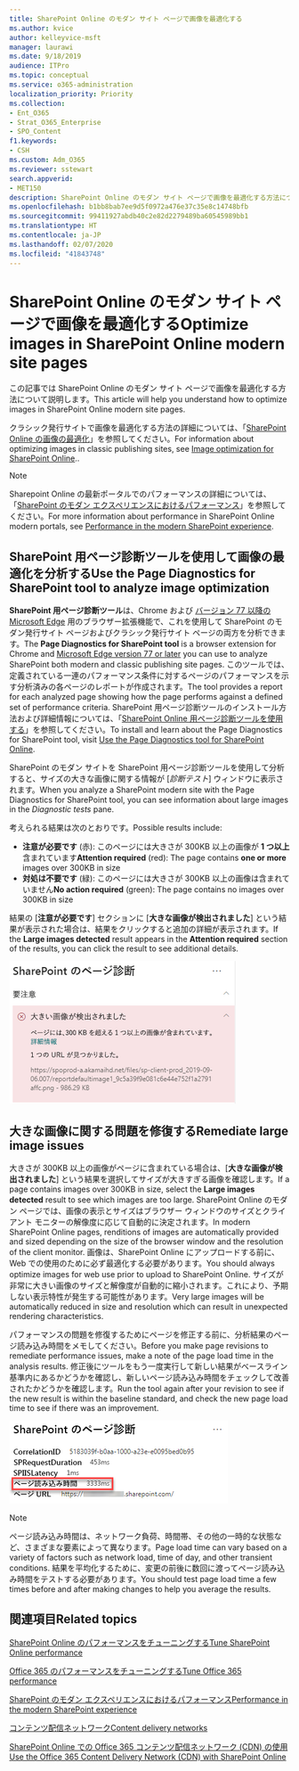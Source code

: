 ```yaml
---
title: SharePoint Online のモダン サイト ページで画像を最適化する
ms.author: kvice
author: kelleyvice-msft
manager: laurawi
ms.date: 9/18/2019
audience: ITPro
ms.topic: conceptual
ms.service: o365-administration
localization_priority: Priority
ms.collection:
- Ent_O365
- Strat_O365_Enterprise
- SPO_Content
f1.keywords:
- CSH
ms.custom: Adm_O365
ms.reviewer: sstewart
search.appverid:
- MET150
description: SharePoint Online のモダン サイト ページで画像を最適化する方法について説明します。
ms.openlocfilehash: b1bb8bab7ee9d5f0972a476e37c35e8c14748bfb
ms.sourcegitcommit: 99411927abdb40c2e82d2279489ba60545989bb1
ms.translationtype: HT
ms.contentlocale: ja-JP
ms.lasthandoff: 02/07/2020
ms.locfileid: "41843748"
---
```

# <a name="optimize-images-in-sharepoint-online-modern-site-pages"></a><span data-ttu-id="c7837-103">SharePoint Online のモダン サイト ページで画像を最適化する</span><span class="sxs-lookup"><span data-stu-id="c7837-103">Optimize images in SharePoint Online modern site pages</span></span>

<span data-ttu-id="c7837-104">この記事では SharePoint Online のモダン サイト ページで画像を最適化する方法について説明します。</span><span class="sxs-lookup"><span data-stu-id="c7837-104">This article will help you understand how to optimize images in SharePoint Online modern site pages.</span></span>

<span data-ttu-id="c7837-105">クラシック発行サイトで画像を最適化する方法の詳細については、「[SharePoint Online の画像の最適化](image-optimization-for-sharepoint-online.md)」を参照してください。</span><span class="sxs-lookup"><span data-stu-id="c7837-105">For information about optimizing images in classic publishing sites, see [Image optimization for SharePoint Online](image-optimization-for-sharepoint-online.md)..</span></span>

>[!NOTE]
><span data-ttu-id="c7837-106">Sharepoint Online の最新ポータルでのパフォーマンスの詳細については、「[SharePoint のモダン エクスペリエンスにおけるパフォーマンス](https://docs.microsoft.com/sharepoint/modern-experience-performance)」を参照してください。</span><span class="sxs-lookup"><span data-stu-id="c7837-106">For more information about performance in SharePoint Online modern portals, see [Performance in the modern SharePoint experience](https://docs.microsoft.com/sharepoint/modern-experience-performance).</span></span>

## <a name="use-the-page-diagnostics-for-sharepoint-tool-to-analyze-image-optimization"></a><span data-ttu-id="c7837-107">SharePoint 用ページ診断ツールを使用して画像の最適化を分析する</span><span class="sxs-lookup"><span data-stu-id="c7837-107">Use the Page Diagnostics for SharePoint tool to analyze image optimization</span></span>

<span data-ttu-id="c7837-108">**SharePoint 用ページ診断ツール**は、Chrome および [バージョン 77 以降の Microsoft Edge](https://www.microsoftedgeinsider.com/download?form=MI13E8&OCID=MI13E8) 用のブラウザー拡張機能で、これを使用して SharePoint のモダン発行サイト ページおよびクラシック発行サイト ページの両方を分析できます。</span><span class="sxs-lookup"><span data-stu-id="c7837-108">The **Page Diagnostics for SharePoint tool** is a browser extension for Chrome and [Microsoft Edge version 77 or later](https://www.microsoftedgeinsider.com/download?form=MI13E8&OCID=MI13E8) you can use to analyze SharePoint both modern and classic publishing site pages.</span></span> <span data-ttu-id="c7837-109">このツールでは、定義されている一連のパフォーマンス条件に対するページのパフォーマンスを示す分析済みの各ページのレポートが作成されます。</span><span class="sxs-lookup"><span data-stu-id="c7837-109">The tool provides a report for each analyzed page showing how the page performs against a defined set of performance criteria.</span></span> <span data-ttu-id="c7837-110">SharePoint 用ページ診断ツールのインストール方法および詳細情報については、「[SharePoint Online 用ページ診断ツールを使用する](page-diagnostics-for-spo.md)」を参照してください。</span><span class="sxs-lookup"><span data-stu-id="c7837-110">To install and learn about the Page Diagnostics for SharePoint tool, visit [Use the Page Diagnostics tool for SharePoint Online](page-diagnostics-for-spo.md).</span></span>

<span data-ttu-id="c7837-111">SharePoint のモダン サイトを SharePoint 用ページ診断ツールを使用して分析すると、サイズの大きな画像に関する情報が [_診断テスト_] ウィンドウに表示されます。</span><span class="sxs-lookup"><span data-stu-id="c7837-111">When you analyze a SharePoint modern site with the Page Diagnostics for SharePoint tool, you can see information about large images in the _Diagnostic tests_ pane.</span></span>

<span data-ttu-id="c7837-112">考えられる結果は次のとおりです。</span><span class="sxs-lookup"><span data-stu-id="c7837-112">Possible results include:</span></span>

- <span data-ttu-id="c7837-113">**注意が必要です** (赤): このページには大きさが 300KB 以上の画像が **1 つ以上**含まれています</span><span class="sxs-lookup"><span data-stu-id="c7837-113">**Attention required** (red): The page contains **one or more** images over 300KB in size</span></span>
- <span data-ttu-id="c7837-114">**対処は不要です** (緑): このページには大きさが 300KB 以上の画像は含まれていません</span><span class="sxs-lookup"><span data-stu-id="c7837-114">**No action required** (green): The page contains no images over 300KB in size</span></span>

<span data-ttu-id="c7837-115">結果の [**注意が必要です**] セクションに [**大きな画像が検出されました**] という結果が表示された場合は、結果をクリックすると追加の詳細が表示されます。</span><span class="sxs-lookup"><span data-stu-id="c7837-115">If the **Large images detected** result appears in the **Attention required** section of the results, you can click the result to see additional details.</span></span>

![ページ診断ツールの結果](media/modern-portal-optimization/pagediag-large-images.png)

## <a name="remediate-large-image-issues"></a><span data-ttu-id="c7837-117">大きな画像に関する問題を修復する</span><span class="sxs-lookup"><span data-stu-id="c7837-117">Remediate large image issues</span></span>

<span data-ttu-id="c7837-118">大きさが 300KB 以上の画像がページに含まれている場合は、[**大きな画像が検出されました**] という結果を選択してサイズが大きすぎる画像を確認します。</span><span class="sxs-lookup"><span data-stu-id="c7837-118">If a page contains images over 300KB in size, select the **Large images detected** result to see which images are too large.</span></span> <span data-ttu-id="c7837-119">SharePoint Online のモダン ページでは、画像の表示とサイズはブラウザー ウィンドウのサイズとクライアント モニターの解像度に応じて自動的に決定されます。</span><span class="sxs-lookup"><span data-stu-id="c7837-119">In modern SharePoint Online pages, renditions of images are automatically provided and sized depending on the size of the browser window and the resolution of the client monitor.</span></span> <span data-ttu-id="c7837-120">画像は、SharePoint Online にアップロードする前に、 Web での使用のために必ず最適化する必要があります。</span><span class="sxs-lookup"><span data-stu-id="c7837-120">You should always optimize images for web use prior to upload to SharePoint Online.</span></span> <span data-ttu-id="c7837-121">サイズが非常に大きい画像のサイズと解像度が自動的に縮小されます。これにより、予期しない表示特性が発生する可能性があります。</span><span class="sxs-lookup"><span data-stu-id="c7837-121">Very large images will be automatically reduced in size and resolution which can result in unexpected rendering characteristics.</span></span>

<span data-ttu-id="c7837-122">パフォーマンスの問題を修復するためにページを修正する前に、分析結果のページ読み込み時間をメモしてください。</span><span class="sxs-lookup"><span data-stu-id="c7837-122">Before you make page revisions to remediate performance issues, make a note of the page load time in the analysis results.</span></span> <span data-ttu-id="c7837-123">修正後にツールをもう一度実行して新しい結果がベースライン基準内にあるかどうかを確認し、新しいページ読み込み時間をチェックして改善されたかどうかを確認します。</span><span class="sxs-lookup"><span data-stu-id="c7837-123">Run the tool again after your revision to see if the new result is within the baseline standard, and check the new page load time to see if there was an improvement.</span></span>

![ページ読み込み時間の結果](media/modern-portal-optimization/pagediag-page-load-time.png)

>[!NOTE]
><span data-ttu-id="c7837-125">ページ読み込み時間は、ネットワーク負荷、時間帯、その他の一時的な状態など、さまざまな要素によって異なります。</span><span class="sxs-lookup"><span data-stu-id="c7837-125">Page load time can vary based on a variety of factors such as network load, time of day, and other transient conditions.</span></span> <span data-ttu-id="c7837-126">結果を平均化するために、変更の前後に数回に渡ってページ読み込み時間をテストする必要があります。</span><span class="sxs-lookup"><span data-stu-id="c7837-126">You should test page load time a few times before and after making changes to help you average the results.</span></span>

## <a name="related-topics"></a><span data-ttu-id="c7837-127">関連項目</span><span class="sxs-lookup"><span data-stu-id="c7837-127">Related topics</span></span>

[<span data-ttu-id="c7837-128">SharePoint Online のパフォーマンスをチューニングする</span><span class="sxs-lookup"><span data-stu-id="c7837-128">Tune SharePoint Online performance</span></span>](tune-sharepoint-online-performance.md)

[<span data-ttu-id="c7837-129">Office 365 のパフォーマンスをチューニングする</span><span class="sxs-lookup"><span data-stu-id="c7837-129">Tune Office 365 performance</span></span>](tune-office-365-performance.md)

[<span data-ttu-id="c7837-130">SharePoint のモダン エクスペリエンスにおけるパフォーマンス</span><span class="sxs-lookup"><span data-stu-id="c7837-130">Performance in the modern SharePoint experience</span></span>](https://docs.microsoft.com/sharepoint/modern-experience-performance)

[<span data-ttu-id="c7837-131">コンテンツ配信ネットワーク</span><span class="sxs-lookup"><span data-stu-id="c7837-131">Content delivery networks</span></span>](content-delivery-networks.md)

[<span data-ttu-id="c7837-132">SharePoint Online での Office 365 コンテンツ配信ネットワーク (CDN) の使用</span><span class="sxs-lookup"><span data-stu-id="c7837-132">Use the Office 365 Content Delivery Network (CDN) with SharePoint Online</span></span>](use-office-365-cdn-with-spo.md)
